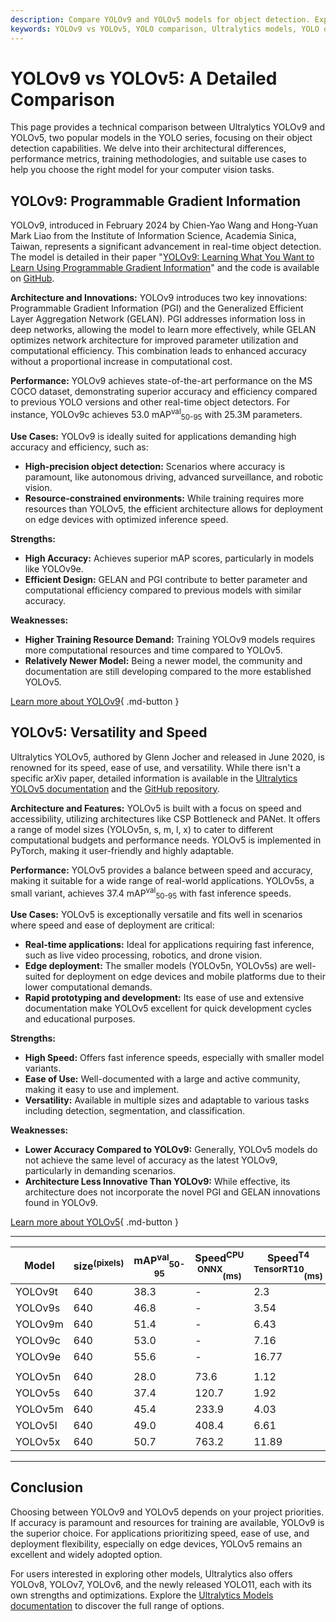 ```yaml
---
description: Compare YOLOv9 and YOLOv5 models for object detection. Explore their architecture, performance, use cases, and key differences to choose the best fit.
keywords: YOLOv9 vs YOLOv5, YOLO comparison, Ultralytics models, YOLO object detection, YOLO performance, real-time detection, model differences, computer vision
---
```


# YOLOv9 vs YOLOv5: A Detailed Comparison

<script async src="https://cdn.jsdelivr.net/npm/chart.js@3.9.1/dist/chart.min.js"></script>
<script defer src="../../javascript/benchmark.js"></script>

<canvas id="modelComparisonChart" width="1024" height="400" active-models='["YOLOv9", "YOLOv5"]'></canvas>

This page provides a technical comparison between Ultralytics YOLOv9 and YOLOv5, two popular models in the YOLO series, focusing on their object detection capabilities. We delve into their architectural differences, performance metrics, training methodologies, and suitable use cases to help you choose the right model for your computer vision tasks.

## YOLOv9: Programmable Gradient Information

YOLOv9, introduced in February 2024 by Chien-Yao Wang and Hong-Yuan Mark Liao from the Institute of Information Science, Academia Sinica, Taiwan, represents a significant advancement in real-time object detection. The model is detailed in their paper "[YOLOv9: Learning What You Want to Learn Using Programmable Gradient Information](https://arxiv.org/abs/2402.13616)" and the code is available on [GitHub](https://github.com/WongKinYiu/yolov9).

**Architecture and Innovations:** YOLOv9 introduces two key innovations: Programmable Gradient Information (PGI) and the Generalized Efficient Layer Aggregation Network (GELAN). PGI addresses information loss in deep networks, allowing the model to learn more effectively, while GELAN optimizes network architecture for improved parameter utilization and computational efficiency. This combination leads to enhanced accuracy without a proportional increase in computational cost.

**Performance:** YOLOv9 achieves state-of-the-art performance on the MS COCO dataset, demonstrating superior accuracy and efficiency compared to previous YOLO versions and other real-time object detectors. For instance, YOLOv9c achieves 53.0 mAP<sup>val</sup><sub>50-95</sub> with 25.3M parameters.

**Use Cases:** YOLOv9 is ideally suited for applications demanding high accuracy and efficiency, such as:

- **High-precision object detection:** Scenarios where accuracy is paramount, like autonomous driving, advanced surveillance, and robotic vision.
- **Resource-constrained environments:** While training requires more resources than YOLOv5, the efficient architecture allows for deployment on edge devices with optimized inference speed.

**Strengths:**

- **High Accuracy:** Achieves superior mAP scores, particularly in models like YOLOv9e.
- **Efficient Design:** GELAN and PGI contribute to better parameter and computational efficiency compared to previous models with similar accuracy.

**Weaknesses:**

- **Higher Training Resource Demand:** Training YOLOv9 models requires more computational resources and time compared to YOLOv5.
- **Relatively Newer Model:** Being a newer model, the community and documentation are still developing compared to the more established YOLOv5.

[Learn more about YOLOv9](https://docs.ultralytics.com/models/yolov9/){ .md-button }

## YOLOv5: Versatility and Speed

Ultralytics YOLOv5, authored by Glenn Jocher and released in June 2020, is renowned for its speed, ease of use, and versatility. While there isn't a specific arXiv paper, detailed information is available in the [Ultralytics YOLOv5 documentation](https://docs.ultralytics.com/models/yolov5/) and the [GitHub repository](https://github.com/ultralytics/yolov5).

**Architecture and Features:** YOLOv5 is built with a focus on speed and accessibility, utilizing architectures like CSP Bottleneck and PANet. It offers a range of model sizes (YOLOv5n, s, m, l, x) to cater to different computational budgets and performance needs. YOLOv5 is implemented in PyTorch, making it user-friendly and highly adaptable.

**Performance:** YOLOv5 provides a balance between speed and accuracy, making it suitable for a wide range of real-world applications. YOLOv5s, a small variant, achieves 37.4 mAP<sup>val</sup><sub>50-95</sub> with fast inference speeds.

**Use Cases:** YOLOv5 is exceptionally versatile and fits well in scenarios where speed and ease of deployment are critical:

- **Real-time applications:** Ideal for applications requiring fast inference, such as live video processing, robotics, and drone vision.
- **Edge deployment:** The smaller models (YOLOv5n, YOLOv5s) are well-suited for deployment on edge devices and mobile platforms due to their lower computational demands.
- **Rapid prototyping and development:** Its ease of use and extensive documentation make YOLOv5 excellent for quick development cycles and educational purposes.

**Strengths:**

- **High Speed:** Offers fast inference speeds, especially with smaller model variants.
- **Ease of Use:** Well-documented with a large and active community, making it easy to use and implement.
- **Versatility:** Available in multiple sizes and adaptable to various tasks including detection, segmentation, and classification.

**Weaknesses:**

- **Lower Accuracy Compared to YOLOv9:** Generally, YOLOv5 models do not achieve the same level of accuracy as the latest YOLOv9, particularly in demanding scenarios.
- **Architecture Less Innovative Than YOLOv9:** While effective, its architecture does not incorporate the novel PGI and GELAN innovations found in YOLOv9.

[Learn more about YOLOv5](https://docs.ultralytics.com/models/yolov5/){ .md-button }

---

| Model   | size<sup>(pixels) | mAP<sup>val</sup><sub>50-95</sub> | Speed<sup>CPU ONNX</sup><sub>(ms) | Speed<sup>T4 TensorRT10</sup><sub>(ms) | params<sup>(M) | FLOPs<sup>(B) |
| ------- | ----------------- | --------------------------------- | --------------------------------- | -------------------------------------- | -------------- | ------------- |
| YOLOv9t | 640               | 38.3                              | -                                 | 2.3                                    | 2.0            | 7.7           |
| YOLOv9s | 640               | 46.8                              | -                                 | 3.54                                   | 7.1            | 26.4          |
| YOLOv9m | 640               | 51.4                              | -                                 | 6.43                                   | 20.0           | 76.3          |
| YOLOv9c | 640               | 53.0                              | -                                 | 7.16                                   | 25.3           | 102.1         |
| YOLOv9e | 640               | 55.6                              | -                                 | 16.77                                  | 57.3           | 189.0         |
|         |                   |                                   |                                   |                                        |                |               |
| YOLOv5n | 640               | 28.0                              | 73.6                              | 1.12                                   | 2.6            | 7.7           |
| YOLOv5s | 640               | 37.4                              | 120.7                             | 1.92                                   | 9.1            | 24.0          |
| YOLOv5m | 640               | 45.4                              | 233.9                             | 4.03                                   | 25.1           | 64.2          |
| YOLOv5l | 640               | 49.0                              | 408.4                             | 6.61                                   | 53.2           | 135.0         |
| YOLOv5x | 640               | 50.7                              | 763.2                             | 11.89                                  | 97.2           | 246.4         |

---

## Conclusion

Choosing between YOLOv9 and YOLOv5 depends on your project priorities. If accuracy is paramount and resources for training are available, YOLOv9 is the superior choice. For applications prioritizing speed, ease of use, and deployment flexibility, especially on edge devices, YOLOv5 remains an excellent and widely adopted option.

For users interested in exploring other models, Ultralytics also offers YOLOv8, YOLOv7, YOLOv6, and the newly released YOLO11, each with its own strengths and optimizations. Explore the [Ultralytics Models documentation](https://docs.ultralytics.com/models/) to discover the full range of options.